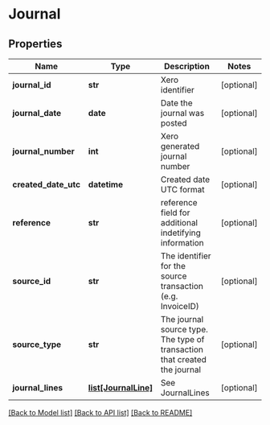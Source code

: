 # Journal

## Properties
Name | Type | Description | Notes
------------ | ------------- | ------------- | -------------
**journal_id** | **str** | Xero identifier | [optional] 
**journal_date** | **date** | Date the journal was posted | [optional] 
**journal_number** | **int** | Xero generated journal number | [optional] 
**created_date_utc** | **datetime** | Created date UTC format | [optional] 
**reference** | **str** | reference field for additional indetifying information | [optional] 
**source_id** | **str** | The identifier for the source transaction (e.g. InvoiceID) | [optional] 
**source_type** | **str** | The journal source type. The type of transaction that created the journal | [optional] 
**journal_lines** | [**list[JournalLine]**](JournalLine.md) | See JournalLines | [optional] 

[[Back to Model list]](../README.md#documentation-for-models) [[Back to API list]](../README.md#documentation-for-api-endpoints) [[Back to README]](../README.md)


